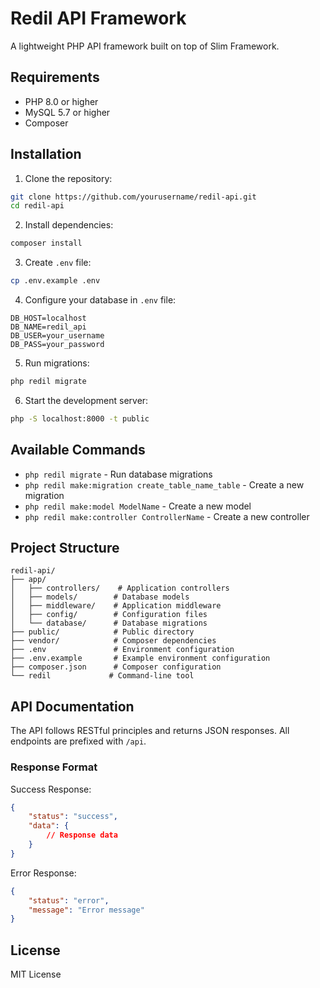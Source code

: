 # Redil API Framework

A lightweight PHP API framework built on top of Slim Framework.

## Requirements

- PHP 8.0 or higher
- MySQL 5.7 or higher
- Composer

## Installation

1. Clone the repository:
```bash
git clone https://github.com/yourusername/redil-api.git
cd redil-api
```

2. Install dependencies:
```bash
composer install
```

3. Create `.env` file:
```bash
cp .env.example .env
```

4. Configure your database in `.env` file:
```
DB_HOST=localhost
DB_NAME=redil_api
DB_USER=your_username
DB_PASS=your_password
```

5. Run migrations:
```bash
php redil migrate
```

6. Start the development server:
```bash
php -S localhost:8000 -t public
```

## Available Commands

- `php redil migrate` - Run database migrations
- `php redil make:migration create_table_name_table` - Create a new migration
- `php redil make:model ModelName` - Create a new model
- `php redil make:controller ControllerName` - Create a new controller

## Project Structure

```
redil-api/
├── app/
│   ├── controllers/    # Application controllers
│   ├── models/        # Database models
│   ├── middleware/    # Application middleware
│   ├── config/        # Configuration files
│   └── database/      # Database migrations
├── public/            # Public directory
├── vendor/            # Composer dependencies
├── .env               # Environment configuration
├── .env.example       # Example environment configuration
├── composer.json      # Composer configuration
└── redil             # Command-line tool
```

## API Documentation

The API follows RESTful principles and returns JSON responses. All endpoints are prefixed with `/api`.

### Response Format

Success Response:
```json
{
    "status": "success",
    "data": {
        // Response data
    }
}
```

Error Response:
```json
{
    "status": "error",
    "message": "Error message"
}
```

## License

MIT License 